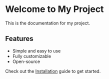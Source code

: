# Welcome to My Project

This is the documentation for my project. 

## Features
- Simple and easy to use
- Fully customizable
- Open-source

Check out the [Installation](installation.md) guide to get started.
